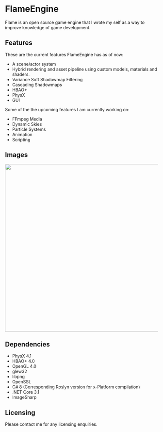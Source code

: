 # FlameEngine
Flame is an open source game engine that I wrote my self as a way to improve knowledge of game development.


## Features

These are the current features FlameEngine has as of now:

  - A scene/actor system
  - Hybrid rendering and asset pipeline using custom models, materials and shaders.
  - Variance Soft Shadowmap Filtering
  - Cascading Shadowmaps
  - HBAO+
  - PhysX
  - GUI

Some of the the upcoming features I am currently working on:
  - FFmpeg Media
  - Dynamic Skies
  - Particle Systems
  - Animation
  - Scripting

## Images

<img src="https://cdn.discordapp.com/attachments/717866375212826705/787178741834055684/test0.png" width="900" height="552">

## Dependencies

  - PhysX 4.1
  - HBAO+  4.0
  - OpenGL 4.0
  - glew32
  - libpng
  - OpenSSL
  - C# 8 (Corresponding Roslyn version for x-Platform compilation)
  - .NET Core 3.1
  - ImageSharp

## Licensing

Please contact me for any licensing enquiries.
